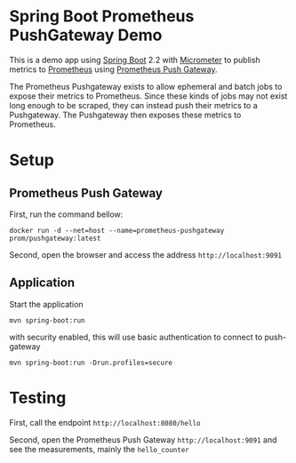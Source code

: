 # Spring Boot Prometheus PushGateway Demo

This is a demo app using [Spring Boot] 2.2 with [Micrometer] to publish metrics to [Prometheus] using [Prometheus Push Gateway].

The Prometheus Pushgateway exists to allow ephemeral and batch jobs to expose their metrics to Prometheus. Since these kinds of jobs may not exist long enough to be scraped, they can instead push their metrics to a Pushgateway. The Pushgateway then exposes these metrics to Prometheus.

# Setup

## Prometheus Push Gateway

First, run the command bellow:

~~~
docker run -d --net=host --name=prometheus-pushgateway prom/pushgateway:latest
~~~

Second, open the browser and access the address `http://localhost:9091`

## Application

Start the application

~~~
mvn spring-boot:run
~~~

with security enabled, this will use basic authentication to connect to push-gateway
~~~
mvn spring-boot:run -Drun.profiles=secure
~~~

# Testing

First, call the endpoint `http://localhost:8080/hello`

Second, open the Prometheus Push Gateway `http://localhost:9091` and see the measurements, mainly the `hello_counter`


[Spring Boot]: https://spring.io/blog/2019/10/16/spring-boot-2-2-0
[Prometheus]: https://prometheus.io
[Prometheus Push Gateway]: https://github.com/prometheus/pushgateway
[Micrometer]: https://github.com/micrometer-metrics/micrometer
